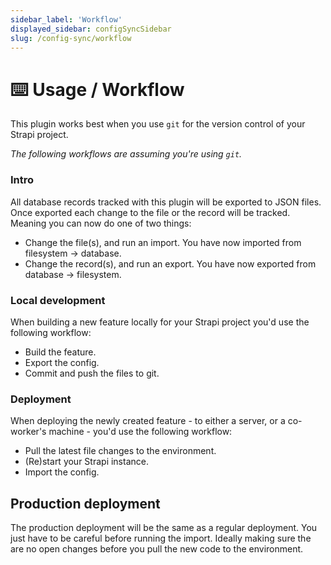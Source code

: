 ```yaml
---
sidebar_label: 'Workflow'
displayed_sidebar: configSyncSidebar
slug: /config-sync/workflow
---
```


# ⌨️ Usage / Workflow
This plugin works best when you use `git` for the version control of your Strapi project.

_The following workflows are assuming you're using `git`._

### Intro
All database records tracked with this plugin will be exported to JSON files. Once exported each change to the file or the record will be tracked. Meaning you can now do one of two things:

- Change the file(s), and run an import. You have now imported from filesystem -> database.
- Change the record(s), and run an export. You have now exported from database -> filesystem. 

### Local development
When building a new feature locally for your Strapi project you'd use the following workflow:

- Build the feature.
- Export the config.
- Commit and push the files to git.

### Deployment
When deploying the newly created feature - to either a server, or a co-worker's machine - you'd use the following workflow:

- Pull the latest file changes to the environment.
- (Re)start your Strapi instance.
- Import the config.

## Production deployment
The production deployment will be the same as a regular deployment. You just have to be careful before running the import. Ideally making sure the are no open changes before you pull the new code to the environment.

